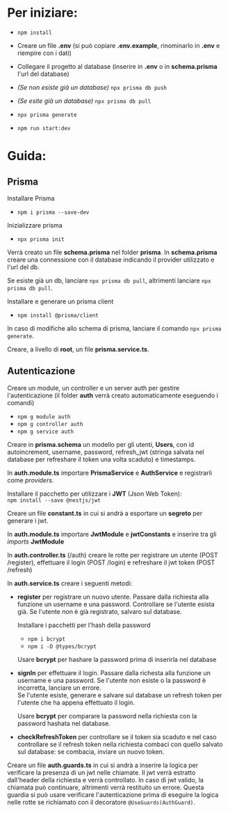 # Per iniziare:

- `npm install`

- Creare un file **.env** (si può copiare **.env.example**, rinominarlo in **.env** e riempire con i dati)

- Collegare il progetto al database (inserire in **.env** o in **schema.prisma** l'url del database)

- *(Se non esiste già un database)* `npx prisma db push`
- *(Se esite già un database)* `npx prisma db pull`

- `npx prisma generate`

- `npm run start:dev`  




# Guida:

## Prisma

Installare Prisma

  - `npm i prisma --save-dev`

Inizializzare prisma

  - `npx prisma init`

Verrà creato un file **schema.prisma** nel folder **prisma**. In **schema.prisma** creare una connessione con il database indicando il provider utilizzato e l'url del db.  

Se esiste già un db, lanciare `npx prisma db pull`, altrimenti lanciare `npx prisma db pull`.

Installare e generare un prisma client

 - `npm install @prisma/client`

In caso di modifiche allo schema di prisma, lanciare il comando `npx prisma generate`.

Creare, a livello di **root**, un file **prisma.service.ts**.

## Autenticazione

Creare un module, un controller e un server auth per gestire l'autenticazione (il folder **auth** verrà creato automaticamente eseguendo i comandi)

  - `npm g module auth`
  - `npm g controller auth`
  - `npm g service auth`  

Creare in **prisma.schema** un modello per gli utenti, **Users**, con id autoincrement, username, password, refresh_jwt (stringa salvata nel database per refreshare il token una volta scaduto) e timestamps.

In **auth.module.ts** importare **PrismaService** e **AuthService** e registrarli come *providers*.

Installare il pacchetto per utilizzare i **JWT** (Json Web Token):  
 `npm install --save @nestjs/jwt`

Creare un file **constant.ts** in cui si andrà a esportare un **segreto** per generare i jwt.

In **auth.module.ts** importare **JwtModule** e **jwtConstants** e inserire tra gli *imports* **JwtModule**

In **auth.controller.ts** (/auth) creare le rotte per registrare un utente (POST /register), effettuare il login (POST /login) e refreshare il jwt token (POST /refresh)

In **auth.service.ts** creare i seguenti metodi:

  - **register** per registrare un nuovo utente. Passare dalla richiesta alla funzione un username e una password. Controllare se l'utente esista già. Se l'utente non è già registrato, salvaro sul database.

    Installare i pacchetti per l'hash della password

      - `npm i bcrypt`
      - `npm i -D @types/bcrypt`

      Usare **bcrypt** per hashare la password prima di inserirla nel database

  - **signIn** per effettuare il login. Passare dalla richesta alla funzione un username e una password. Se l'utente non esiste o la password è incorretta, lanciare un errore.  
  Se l'utente esiste, generare e salvare sul database un refresh token per l'utente che ha appena effettuato il login.

    Usare **bcrypt** per comparare la password nella richiesta con la password hashata nel database.

  - **checkRefreshToken** per controllare se il token sia scaduto e nel caso controllare se il refresh token nella richiesta combaci con quello salvato sul database: se combacia, inviare un nuovo token. 

Creare un file **auth.guards.ts** in cui si andrà a inserire la logica per verificare la presenza di un jwt nelle chiamate. Il jwt verrà estratto dall'header della richiesta e verrà controllato. In caso di jwt valido, la chiamata può continuare, altrimenti verrà restituito un errore. Questa guardia si può usare verificare l'autenticazione prima di eseguire la logica nelle rotte se richiamato con il decoratore `@UseGuards(AuthGuard)`.




